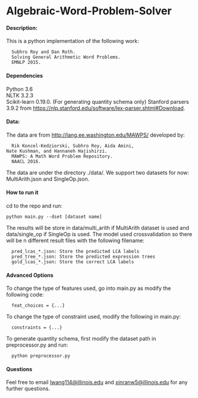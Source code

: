 # Algebraic-Word-Problem-Solver

#### Description:

This is a python implementation of the following work:
~~~~
  Subhro Roy and Dan Roth.  
  Solving General Arithmetic Word Problems.  
  EMNLP 2015.
~~~~

#### Dependencies
Python 3.6  
NLTK 3.2.3  
Scikit-learn 0.19.0. 
(For generating quantity schema only) Stanford parsers 3.9.2 from https://nlp.stanford.edu/software/lex-parser.shtml#Download. 

#### Data:

The data are from http://lang.ee.washington.edu/MAWPS/ developed by:
~~~~
  Rik Koncel-Kedziorski, Subhro Roy, Aida Amini,
Nate Kushman, and Hannaneh Hajishirzi.
  MAWPS: A Math Word Problem Repository.
  NAACL 2016.
~~~~
The data are under the directory ./data/. We support two
datasets for now: MultiArith.json and SingleOp.json.

#### How to run it
cd to the repo and run:
~~~~
python main.py --dset [dataset name]
~~~~
The results will be store in data/multi_arith if MultiArith dataset
is used and data/single_op if SingleOp is used. The model used 
crossvalidation so there will be n different result files with the
following filename:
~~~~
  pred_lcas_*.json: Store the predicted LCA labels
  pred_tree_*.json: Store the predicted expression trees
  gold_lcas_*.json: Store the correct LCA labels
~~~~

#### Advanced Options
To change the type of features used, go into main.py as modify the following code:
~~~~
  feat_choices = {...}
~~~~
To change the type of constraint used, modify the following in main.py:
~~~~
  constraints = {...}
~~~~
To generate quantity schema, first modify the dataset path in preprocessor.py and run:
~~~~
  python preprocessor.py
~~~~

#### Questions
Feel free to email lwang114@illinois.edu and xinranw5@illinois.edu for any further questions.
